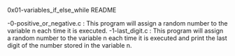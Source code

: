 0x01-variables_if_else_while README

-0-positive_or_negative.c :
	This program will assign a random number to the variable n each time it is executed.
-1-last_digit.c : 
	This program will assign a random number to the variable n each time it is executed
	 and print the last digit of the number stored in the variable n.
